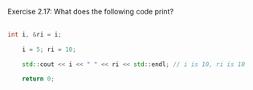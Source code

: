 Exercise 2.17: What does the following code print? <br />
<br />
```c++
int i, &ri = i; 
    
    i = 5; ri = 10; 
    
    std::cout << i << " " << ri << std::endl; // i is 10, ri is 10
    
    return 0;
```
